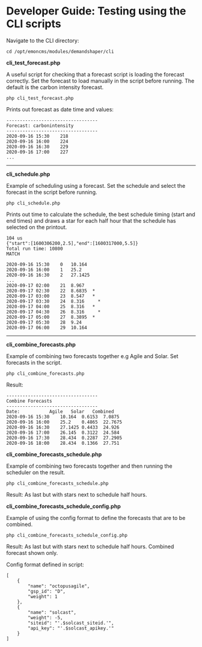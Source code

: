 # Developer Guide: Testing using the CLI scripts

Navigate to the CLI directory:

    cd /opt/emoncms/modules/demandshaper/cli


**cli_test_forecast.php**

A useful script for checking that a forecast script is loading the forecast correctly. Set the forecast to load manually in the script before running. The default is the carbon intensity forecast.

    php cli_test_forecast.php
    
Prints out forecast as date time and values:

    ----------------------------------
    Forecast: carbonintensity
    ----------------------------------
    2020-09-16 15:30	218
    2020-09-16 16:00	224
    2020-09-16 16:30	229
    2020-09-16 17:00	227
    ...
    
---
    
**cli_schedule.php**

Example of scheduling using a forecast. Set the schedule and select the forecast in the script before running.

    php cli_schedule.php
    
Prints out time to calculate the schedule, the best schedule timing (start and end times) and draws a star for each half hour that the schedule has selected on the printout.

    104 us
    {"start":[1600306200,2.5],"end":[1600317000,5.5]}
    Total run time: 10800
    MATCH

    2020-09-16 15:30	0	10.164	
    2020-09-16 16:00	1	25.2	
    2020-09-16 16:30	2	27.1425
    ...
    2020-09-17 02:00	21	8.967	
    2020-09-17 02:30	22	8.6835	*
    2020-09-17 03:00	23	8.547 	*
    2020-09-17 03:30	24	8.316	  *
    2020-09-17 04:00	25	8.316  	*
    2020-09-17 04:30	26	8.316	  *
    2020-09-17 05:00	27	8.3895	*
    2020-09-17 05:30	28	9.24	
    2020-09-17 06:00	29	10.164	

---	

**cli_combine_forecasts.php**

Example of combining two forecasts together e.g Agile and Solar. Set forecasts in the script.

    php cli_combine_forecasts.php

Result:
    
    ----------------------------------
    Combine Forecasts
    ----------------------------------
    Date:			Agile	Solar	Combined
    2020-09-16 15:30	10.164	0.6153	7.0875
    2020-09-16 16:00	25.2	0.4865	22.7675
    2020-09-16 16:30	27.1425	0.4433	24.926
    2020-09-16 17:00	26.145	0.3122	24.584
    2020-09-16 17:30	28.434	0.2287	27.2905
    2020-09-16 18:00	28.434	0.1366	27.751


**cli_combine_forecasts_schedule.php**

Example of combining two forecasts together and then running the scheduler on the result.

    php cli_combine_forecasts_schedule.php
    
Result: As last but with stars next to schedule half hours.

**cli_combine_forecasts_schedule_config.php**

Example of using the config format to define the forecasts that are to be combined.

    php cli_combine_forecasts_schedule_config.php
    
Result: As last but with stars next to schedule half hours. Combined forecast shown only.
    
Config format defined in script:

    [
        {
            "name": "octopusagile",
            "gsp_id": "D",
            "weight": 1
        },
        {
            "name": "solcast",
            "weight": -5,
            "siteid": "'.$solcast_siteid.'",
            "api_key": "'.$solcast_apikey.'"
        }
    ]
    

